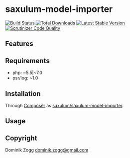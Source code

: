 # saxulum-model-importer

[![Build Status](https://api.travis-ci.org/saxulum/saxulum-model-importer.png?branch=v1)](https://travis-ci.org/saxulum/saxulum-model-importer)
[![Total Downloads](https://poser.pugx.org/saxulum/saxulum-model-importer/downloads.png)](https://packagist.org/packages/saxulum/saxulum-model-importer)
[![Latest Stable Version](https://poser.pugx.org/saxulum/saxulum-model-importer/v/stable.png)](https://packagist.org/packages/saxulum/saxulum-model-importer)
[![Scrutinizer Code Quality](https://scrutinizer-ci.com/g/saxulum/saxulum-model-importer/badges/quality-score.png?b=v1)](https://scrutinizer-ci.com/g/saxulum/saxulum-model-importer/?branch=v1)

## Features

## Requirements

 * php: ~5.5|~7.0
 * psr/log: ~1.0

## Installation

Through [Composer](http://getcomposer.org) as [saxulum/saxulum-model-importer][1].

## Usage

[1]: https://packagist.org/packages/saxulum/saxulum-model-importer

## Copyright

Dominik Zogg <dominik.zogg@gmail.com>
